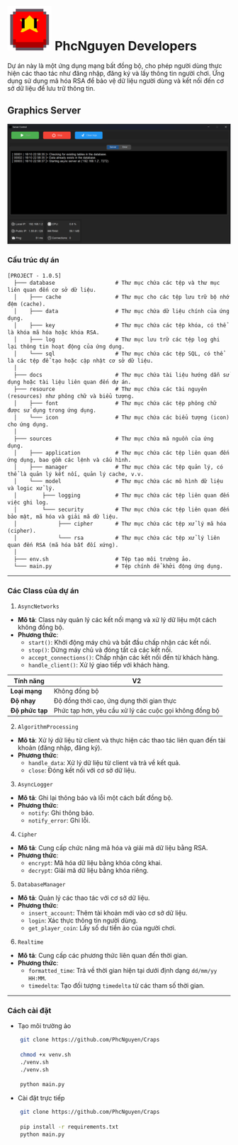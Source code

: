 # <img alt="ICON"  src="https://github.com/PhcNguyen/AsyncServer/blob/main/docs/images/vi.png" height="100px" width="auto"> PhcNguyen Developers 

Dự án này là một ứng dụng mạng bất đồng bộ, cho phép người dùng thực hiện các thao tác như đăng nhập, đăng ký và lấy thông tin người chơi. Ứng dụng sử dụng mã hóa RSA để bảo vệ dữ liệu người dùng và kết nối đến cơ sở dữ liệu để lưu trữ thông tin.

## Graphics Server

![Graphics Preview](https://github.com/PhcNguyen/AsyncServer/blob/main/docs/images/graphics.png)

### Cấu trúc dự án

```structure
[PROJECT - 1.0.5]
  ├─── database                   # Thư mục chứa các tệp và thư mục liên quan đến cơ sở dữ liệu.
  │    ├─── cache                 # Thư mục cho các tệp lưu trữ bộ nhớ đệm (cache).
  │    ├─── data                  # Thư mục chứa dữ liệu chính của ứng dụng.
  │    ├─── key                   # Thư mục chứa các tệp khóa, có thể là khóa mã hóa hoặc khóa RSA.
  │    ├─── log                   # Thư mục lưu trữ các tệp log ghi lại thông tin hoạt động của ứng dụng.
  │    └─── sql                   # Thư mục chứa các tệp SQL, có thể là các tệp để tạo hoặc cập nhật cơ sở dữ liệu.
  │
  ├─── docs                       # Thư mục chứa tài liệu hướng dẫn sử dụng hoặc tài liệu liên quan đến dự án.
  ├─── resource                   # Thư mục chứa các tài nguyên (resources) như phông chữ và biểu tượng.
  │    ├─── font                  # Thư mục chứa các tệp phông chữ được sử dụng trong ứng dụng.
  │    └─── icon                  # Thư mục chứa các biểu tượng (icon) cho ứng dụng.
  │
  ├─── sources                    # Thư mục chứa mã nguồn của ứng dụng.
  │    ├─── application           # Thư mục chứa các tệp liên quan đến ứng dụng, bao gồm các lệnh và cấu hình.
  │    ├─── manager               # Thư mục chứa các tệp quản lý, có thể là quản lý kết nối, quản lý cache, v.v.
  │    └─── model                 # Thư mục chứa các mô hình dữ liệu và logic xử lý.
  │        ├─── logging           # Thư mục chứa các tệp liên quan đến việc ghi log.
  │        └─── security          # Thư mục chứa các tệp liên quan đến bảo mật, mã hóa và giải mã dữ liệu.
  │             ├─── cipher       # Thư mục chứa các tệp xử lý mã hóa (cipher).
  │             └─── rsa          # Thư mục chứa các tệp xử lý liên quan đến RSA (mã hóa bất đối xứng).
  │
  ├─── env.sh                     # Tệp tạo môi trường ảo.
  └─── main.py                    # Tệp chính để khởi động ứng dụng.
```

---

### Các Class của dự án

1. `AsyncNetworks`

- **Mô tả**: Class này quản lý các kết nối mạng và xử lý dữ liệu một cách không đồng bộ.
- **Phương thức**:
  - `start()`: Khởi động máy chủ và bắt đầu chấp nhận các kết nối.
  - `stop()`: Dừng máy chủ và đóng tất cả các kết nối.
  - `accept_connections()`: Chấp nhận các kết nối đến từ khách hàng.
  - `handle_client()`: Xử lý giao tiếp với khách hàng.

| Tính năng                             | V2                                                     |
|---------------------------------------|--------------------------------------------------------|
| **Loại mạng**                         | Không đồng bộ                                          |
| **Độ nhạy**                           | Độ đồng thời cao, ứng dụng thời gian thực              |
| **Độ phức tạp**                       | Phức tạp hơn, yêu cầu xử lý các cuộc gọi không đồng bộ |

2. `AlgorithmProcessing`

- **Mô tả**: Xử lý dữ liệu từ client và thực hiện các thao tác liên quan đến tài khoản (đăng nhập, đăng ký).
- **Phương thức**:
  - `handle_data`: Xử lý dữ liệu từ client và trả về kết quả.
  - `close`: Đóng kết nối với cơ sở dữ liệu.

3. `AsyncLogger`

- **Mô tả**: Ghi lại thông báo và lỗi một cách bất đồng bộ.
- **Phương thức**:
  - `notify`: Ghi thông báo.
  - `notify_error`: Ghi lỗi.

4. `Cipher`

- **Mô tả**: Cung cấp chức năng mã hóa và giải mã dữ liệu bằng RSA.
- **Phương thức**:
  - `encrypt`: Mã hóa dữ liệu bằng khóa công khai.
  - `decrypt`: Giải mã dữ liệu bằng khóa riêng.

5. `DatabaseManager`

- **Mô tả**: Quản lý các thao tác với cơ sở dữ liệu.
- **Phương thức**:
  - `insert_account`: Thêm tài khoản mới vào cơ sở dữ liệu.
  - `login`: Xác thực thông tin người dùng.
  - `get_player_coin`: Lấy số dư tiền ảo của người chơi.

6. `Realtime`

- **Mô tả**: Cung cấp các phương thức liên quan đến thời gian.
- **Phương thức**:
  - `formatted_time`: Trả về thời gian hiện tại dưới định dạng `dd/mm/yy HH:MM`.
  - `timedelta`: Tạo đối tượng `timedelta` từ các tham số thời gian.

--- 

### Cách cài đặt

- Tạo môi trường ảo

```bash
    git clone https://github.com/PhcNguyen/Craps
    
    chmod +x venv.sh
    ./venv.sh
    ./venv.sh
    
    python main.py
```

- Cài đặt trực tiếp

```bash
    git clone https://github.com/PhcNguyen/Craps
    
    pip install -r requirements.txt
    python main.py
```